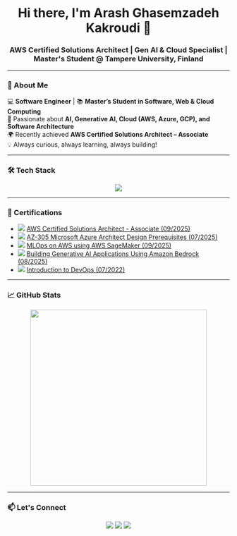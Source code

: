 <h1 align="center">Hi there, I'm Arash Ghasemzadeh Kakroudi 👋</h1>
<h3 align="center">AWS Certified Solutions Architect | Gen AI & Cloud Specialist | Master's Student @ Tampere University, Finland</h3>

---

### 🚀 About Me  
💻 **Software Engineer** | 📚 **Master’s Student in Software, Web & Cloud Computing**  
🤖 Passionate about **AI, Generative AI, Cloud (AWS, Azure, GCP), and Software Architecture**  
🌍 Recently achieved **AWS Certified Solutions Architect – Associate**  
💡 Always curious, always learning, always building!  

---

### 🛠️ Tech Stack  
<p align="center">
  <img src="https://skillicons.dev/icons?i=python,php,js,cpp,react,nodejs,aws,mysql,git,github,html,css,sass,docker,gitlab,vscode,opencv,pytorch,mongodb" />
</p>

---

### 🏅 Certifications  

- <img src="https://skillicons.dev/icons?i=aws"/> [AWS Certified Solutions Architect - Associate (09/2025)](https://www.credly.com/badges/7370eca5-9a44-4760-bc03-69153c2650e4/public_url)  
- <img src="https://skillicons.dev/icons?i=azure"/> [AZ-305 Microsoft Azure Architect Design Prerequisites (07/2025)](https://learn.microsoft.com/en-us/users/arashghasemzadehkakroudi-3434/achievements/8z53zblw)  
- <img src="https://skillicons.dev/icons?i=aws"/> [MLOps on AWS using AWS SageMaker (09/2025)](https://www.linkedin.com/in/arashghsz/overlay/1756807200640/single-media-viewer/?profileId=ACoAACydV_cBKPEEglvoIHMDncQJNEvOsgm3ndI)  
- <img src="https://skillicons.dev/icons?i=aws"/> [Building Generative AI Applications Using Amazon Bedrock (08/2025)](https://www.linkedin.com/in/arashghsz/overlay/1755542109648/single-media-viewer/?profileId=ACoAACydV_cBKPEEglvoIHMDncQJNEvOsgm3ndI)  
- <img src="https://skillicons.dev/icons?i=docker, gitlab, githubactions, terraform, ansible, gradana"/> [Introduction to DevOps (07/2022)](https://www.coursera.org/account/accomplishments/verify/2YC4AG5DP4MD?utm_source=link&utm_medium=certificate&utm_content=cert_image&utm_campaign=sharing_cta&utm_product=course)  




---

### 📈 GitHub Stats  
<p align="center">
  <img src="https://github-readme-stats.vercel.app/api?username=Arashghsz&show_icons=true&theme=radical" width="400" />
</p>

---

### 📫 Let's Connect  
<p align="center">
  <a href="https://arashghsz.com"><img src="https://img.shields.io/badge/Portfolio-Website-blue?style=for-the-badge"></a>
  <a href="mailto:ghasemzadehh.arash@gmail.com"><img src="https://img.shields.io/badge/Email-Contact-red?style=for-the-badge"></a>
  <a href="https://www.linkedin.com/in/arashghsz"><img src="https://img.shields.io/badge/LinkedIn-Connect-blue?style=for-the-badge"></a>
</p>
